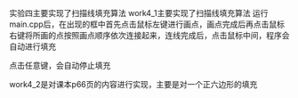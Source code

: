   实验四主要实现了扫描线填充算法
  work4_1主要实现了扫描线填充算法
  运行main.cpp后，在出现的框中首先点击鼠标左键进行画点，画点完成后再点击鼠标右键将所画的点按照画点顺序依次连接起来，连线完成后，点击鼠标中间，程序会自动进行填充
  
  点击任意键，会自动停止填充

  work4_2是对课本p66页的内容进行实现，主要是对一个正六边形的填充

